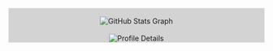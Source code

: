 <p align="center" style="background-color:#d3d3d3;">
    <br/>
    <img src="https://streak-stats.demolab.com/?user=Abrama1&theme=graywhite" alt="GitHub Stats Graph"/>
    <br/>
    <br/>
    <img src="https://github-profile-summary-cards.vercel.app/api/cards/profile-details?username=Abrama1&theme=graywhite" alt="Profile Details"/>
    <br/>
</p>
